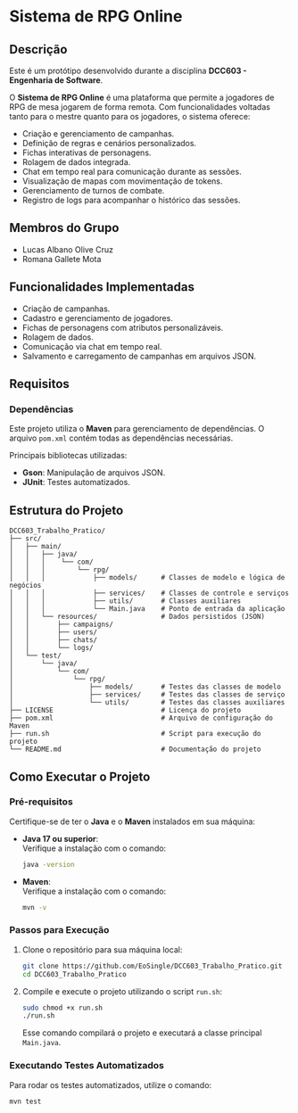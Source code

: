 # Sistema de RPG Online

## Descrição

Este é um protótipo desenvolvido durante a disciplina **DCC603 - Engenharia de Software**.

O **Sistema de RPG Online** é uma plataforma que permite a jogadores de RPG de mesa jogarem de forma remota. Com funcionalidades voltadas tanto para o mestre quanto para os jogadores, o sistema oferece:

- Criação e gerenciamento de campanhas.
- Definição de regras e cenários personalizados.
- Fichas interativas de personagens.
- Rolagem de dados integrada.
- Chat em tempo real para comunicação durante as sessões.
- Visualização de mapas com movimentação de tokens.
- Gerenciamento de turnos de combate.
- Registro de logs para acompanhar o histórico das sessões.

## Membros do Grupo

- Lucas Albano Olive Cruz
- Romana Gallete Mota

## Funcionalidades Implementadas

- Criação de campanhas.
- Cadastro e gerenciamento de jogadores.
- Fichas de personagens com atributos personalizáveis.
- Rolagem de dados.
- Comunicação via chat em tempo real.
- Salvamento e carregamento de campanhas em arquivos JSON.

## Requisitos

### Dependências

Este projeto utiliza o **Maven** para gerenciamento de dependências. O arquivo `pom.xml` contém todas as dependências necessárias.

Principais bibliotecas utilizadas:

- **Gson**: Manipulação de arquivos JSON.
- **JUnit**: Testes automatizados.

## Estrutura do Projeto

```plaintext
DCC603_Trabalho_Pratico/
├── src/
│   ├── main/
│   │   ├── java/
│   │   │    └── com/
│   │   │        └── rpg/
│   │   │            ├── models/      # Classes de modelo e lógica de negócios
│   │   │            ├── services/    # Classes de controle e serviços
│   │   │            ├── utils/       # Classes auxiliares
│   │   │            └── Main.java    # Ponto de entrada da aplicação
│   │   └── resources/                # Dados persistidos (JSON)
│   │       ├── campaigns/
│   │       ├── users/
│   │       ├── chats/
│   │       └── logs/
│   └── test/
│       └── java/
│           └── com/
│               └── rpg/
│                   ├── models/       # Testes das classes de modelo
│                   ├── services/     # Testes das classes de serviço
│                   └── utils/        # Testes das classes auxiliares
├── LICENSE                           # Licença do projeto
├── pom.xml                           # Arquivo de configuração do Maven
├── run.sh                            # Script para execução do projeto
└── README.md                         # Documentação do projeto
```

## Como Executar o Projeto

### Pré-requisitos

Certifique-se de ter o **Java** e o **Maven** instalados em sua máquina:

- **Java 17 ou superior**:  
  Verifique a instalação com o comando:  

  ```bash
  java -version
  ```

- **Maven**:  
  Verifique a instalação com o comando:  

  ```bash
  mvn -v
  ```

### Passos para Execução

1. Clone o repositório para sua máquina local:

   ```bash
   git clone https://github.com/EoSingle/DCC603_Trabalho_Pratico.git
   cd DCC603_Trabalho_Pratico
   ```

2. Compile e execute o projeto utilizando o script `run.sh`:

   ```bash
   sudo chmod +x run.sh
   ./run.sh
   ```

   Esse comando compilará o projeto e executará a classe principal `Main.java`.

### Executando Testes Automatizados

Para rodar os testes automatizados, utilize o comando:

```bash
mvn test
```

